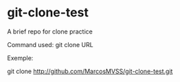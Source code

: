 # git-clone-test
A brief repo for clone practice


Command used: git clone URL


Exemple:


git clone http://github.com/MarcosMVSS/git-clone-test.git



